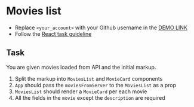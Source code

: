# Movies list

- Replace `<your_account>` with your Github username in the
  [DEMO LINK](https://ArturErmolenko.github.io/react_movies-list/)
- Follow the [React task guideline](https://github.com/mate-academy/react_task-guideline#react-tasks-guideline)

## Task

You are given movies loaded from API and the initial markup.

1. Split the markup into `MoviesList` and `MovieCard` components
1. `App` should pass the `moviesFromServer` to the `MoviesList` as a prop
1. `MoviesList` should render a `MovieCard` per each movie
1. All the fields in the `movie` except the `description` are required
